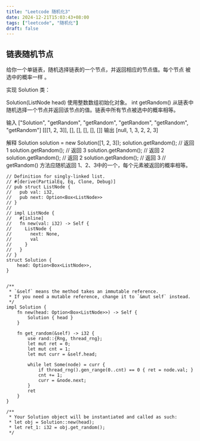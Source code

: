 ```yaml
---
title: "Leetcode 随机化3"
date: 2024-12-21T15:03:43+08:00
tags: ["leetcode", "随机化"]
draft: false
---
```


##  链表随机节点

给你一个单链表，随机选择链表的一个节点，并返回相应的节点值。每个节点 被选中的概率一样 。

实现 Solution 类：

Solution(ListNode head) 使用整数数组初始化对象。
int getRandom() 从链表中随机选择一个节点并返回该节点的值。链表中所有节点被选中的概率相等。

输入
["Solution", "getRandom", "getRandom", "getRandom", "getRandom", "getRandom"]
[[[1, 2, 3]], [], [], [], [], []]
输出
[null, 1, 3, 2, 2, 3]

解释
Solution solution = new Solution([1, 2, 3]);
solution.getRandom(); // 返回 1
solution.getRandom(); // 返回 3
solution.getRandom(); // 返回 2
solution.getRandom(); // 返回 2
solution.getRandom(); // 返回 3
// getRandom() 方法应随机返回 1、2、3中的一个，每个元素被返回的概率相等。


```
// Definition for singly-linked list.
// #[derive(PartialEq, Eq, Clone, Debug)]
// pub struct ListNode {
//   pub val: i32,
//   pub next: Option<Box<ListNode>>
// }
//
// impl ListNode {
//   #[inline]
//   fn new(val: i32) -> Self {
//     ListNode {
//       next: None,
//       val
//     }
//   }
// }
struct Solution {
    head: Option<Box<ListNode>>,
}


/**
 * `&self` means the method takes an immutable reference.
 * If you need a mutable reference, change it to `&mut self` instead.
 */
impl Solution {
    fn new(head: Option<Box<ListNode>>) -> Self {
        Solution { head }
    }

    fn get_random(&self) -> i32 {
        use rand::{Rng, thread_rng};
        let mut ret = 0;
        let mut cnt = 1;
        let mut curr = &self.head;

        while let Some(node) = curr {
            if thread_rng().gen_range(0..cnt) == 0 { ret = node.val; }
            cnt += 1;
            curr = &node.next;
        }
        ret
    }
}

/**
 * Your Solution object will be instantiated and called as such:
 * let obj = Solution::new(head);
 * let ret_1: i32 = obj.get_random();
 */

```